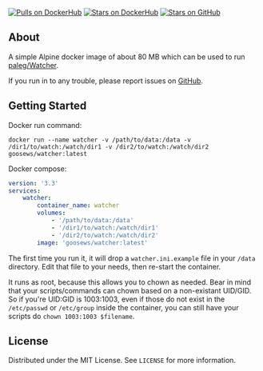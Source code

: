[![Pulls on DockerHub](https://img.shields.io/docker/pulls/goosews/watcher.svg?style=for-the-badge&label=DockerHub%20pulls&logo=docker)](https://hub.docker.com/r/goosews/watcher)
[![Stars on DockerHub](https://img.shields.io/docker/stars/goosews/watcher.svg?style=for-the-badge&label=DockerHub%20stars&logo=docker)](https://hub.docker.com/r/goosews/watcher)
[![Stars on GitHub](https://img.shields.io/github/stars/goose-ws/watcher.svg?style=for-the-badge&label=GitHub%20Stars&logo=github)](https://github.com/goose-ws/watcher)

## About

A simple Alpine docker image of about 80 MB which can be used to run [paleg/Watcher](https://github.com/paleg/Watcher).

If you run in to any trouble, please report issues on [GitHub](https://github.com/goose-ws/docker-watcher).

## Getting Started

Docker run command:

`docker run --name watcher -v /path/to/data:/data -v /dir1/to/watch:/watch/dir1 -v /dir2/to/watch:/watch/dir2 goosews/watcher:latest`

Docker compose:

```yaml
version: '3.3'
services:
    watcher:
        container_name: watcher
        volumes:
            - '/path/to/data:/data'
            - '/dir1/to/watch:/watch/dir1'
            - '/dir2/to/watch:/watch/dir2'
        image: 'goosews/watcher:latest'
```

The first time you run it, it will drop a `watcher.ini.example` file in your `/data` directory. Edit that file to your needs, then re-start the container.

It runs as root, because this allows you to chown as needed. Bear in mind that your scripts/commands can chown based on a non-existant UID/GID. So if you're UID:GID is 1003:1003, even if those do not exist in the `/etc/passwd` or `/etc/group` inside the container, you can still have your scripts do `chown 1003:1003 $filename`.

## License

Distributed under the MIT License. See `LICENSE` for more information.
